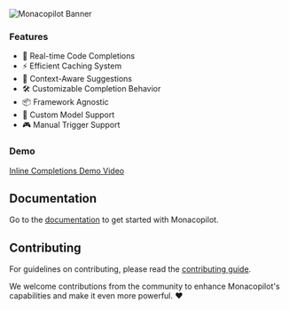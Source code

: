 ![Monacopilot Banner](https://copilot.arshadyaseen.com/og.png)

### Features

- 🔄 Real-time Code Completions
- ⚡️ Efficient Caching System
- 🎨 Context-Aware Suggestions
- 🛠️ Customizable Completion Behavior
- 📦 Framework Agnostic
- 🔌 Custom Model Support
- 🎮 Manual Trigger Support

### Demo

[Inline Completions Demo Video](https://github.com/user-attachments/assets/f2ec4ae1-f658-4002-af9c-c6b1bbad70d9)

## Documentation

Go to the [documentation](https://copilot.arshadyaseen.com) to get started with Monacopilot.

## Contributing

For guidelines on contributing, please read the [contributing guide](https://github.com/arshad-yaseen/monacopilot/blob/main/CONTRIBUTING.md).

We welcome contributions from the community to enhance Monacopilot's capabilities and make it even more powerful. ❤️
